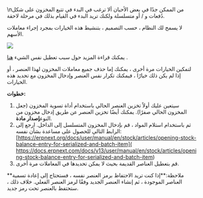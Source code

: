 \nمن الممكن جدًا في بعض الأحيان ألا ترغب في البدء في تتبع المخزون على شكل دُفعات و / أو متسلسلة ولكنك تريد البدء في القيام بذلك في مرحلة لاحقة.

لا يسمح لك النظام ، حسب التصميم ، بتنشيط هذه الخيارات بمجرد إجراء معاملات الأسهم.

![](https://docs.erpnext.com/files/a0VHlSB.png)

يمكنك قراءة المزيد حول سبب تعطيل نفس الشيء [هنا](https://erpnext.com/docs/user/manual/en/stock/articles/maintain-stock-field-frozen-in-item-master.html) .

لتمكين الخيارات مرة أخرى ، يمكنك إما حذف جميع معاملات المخزون لهذا العنصر ، أو إذا لم يكن ذلك خيارًا ، فيمكنك تكرار نفس العنصر وإدخال المخزون مع تحديد هذه الخيارات.

**خطوات:**

1. سيتعين عليك أولاً تخزين العنصر الحالي باستخدام أداة تسوية المخزون (جعل المخزون الحالي صفرًا). يمكنك أيضًا تخزين العنصر عن طريق إدخال مخزون من النوع**إصدار مادة**.
2. ثم باستخدام استلام المواد ، قم بإدخال المخزون المتسلسل إلى الداخل. ارجع إلى الرابط التالي للحصول على مساعدة بشأن نفسه: [https://erpnext.org/docs/user/manual/en/stock/articles/opening-stock-balance-entry-for-serialized-and-batch-item]( https://docs.erpnext.com/docs/v13/user/manual/en/stock/articles/opening-stock-balance-entry-for-serialized-and-batch-item)
3. قم بتعطيل العناصر القديمة بحيث لا يمكن تحديدها في المعاملات مرة أخرى.

**ملاحظة:**إذا كنت تريد الاحتفاظ برمز العنصر نفسه ، فستحتاج إلى إعادة تسمية العناصر الموجودة ، ثم إنشاء العنصر الجديد وفقًا لرمز العنصر الفعلي. خلاف ذلك ، ستحتفظ بالعنصر تحت رمز جديد.